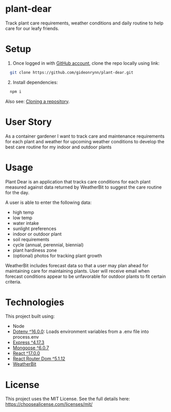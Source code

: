 # plant-dear
Track plant care requirements, weather conditions and daily routine to help care for our leafy friends.



# Setup

1. Once logged in with [GitHub account](https://github.login/), clone the repo locally using link:

  ```sh
    git clone https://github.com/gideonrynn/plant-dear.git
  ```

2. Install dependencies:
```sh
  npm i
```


Also see: [Cloning a repository](https://help.github.com/en/github/creating-cloning-and-archiving-repositories/cloning-a-repository).

# User Story

As a container gardener
I want to track care and maintenance requirements for each plant
and weather for upcoming weather conditions
to develop the best care routine for my indoor and outdoor plants


# Usage

Plant Dear is an application that tracks care conditions for each plant measured against data returned by WeatherBit to suggest the care routine for the day. 

A user is able to enter the following data:
- high temp
- low temp
- water intake
- sunlight preferences
- indoor or outdoor plant
- soil requirements
- cycle (annual, perennial, biennial)
- plant hardiness zone
- (optional) photos for tracking plant growth

WeatherBit includes forecast data so that a user may plan ahead for maintaining care for maintaining plants. User will receive email when forecast conditions appear to be unfavorable for outdoor plants to fit certain criteria.


# Technologies

This project built using:

  - Node
  - [Dotenv ^16.0.0](https://www.npmjs.com/package/dotenv): Loads environment variables from a .env file into process.env
  - [Express ^4.17.3](https://www.npmjs.com/package/express)
  - [Mongoose ^6.0.7](https://www.npmjs.com/package/mongoose)
  - [React ^17.0.0](https://www.npmjs.com/package/react)
  - [React Router Dom ^5.1.12](https://www.npmjs.com/package/react-router-dom)
  - [WeatherBit](https://www.weatherbit.io/)


# License

This project uses the MIT License. See the full details here: https://choosealicense.com/licenses/mit/ 

